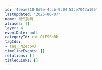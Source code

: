 ```yaml
---
id: '4eeae718-8d9e-4ccb-9c04-53ce7043a105'
lastUpdated: '2025-06-07'
name: 断气拘魂
aliases: []
layer: 4
eventDate: null
categoryId: cat_OfFSSbRb
tagIds:
- tag__NZec6vQ
timelineEvents: []
relations: []
titledLinks: []
---
```


